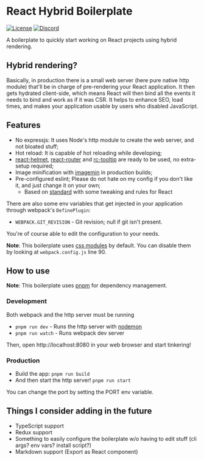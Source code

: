 # React Hybrid Boilerplate
[![License](https://img.shields.io/github/license/Bowser65/react-hybrid-boilerplate.svg?style=flat-square)](https://github.com/Bowser65/react-hybrid-boilerplate/blob/master/LICENSE)
[![Discord](https://img.shields.io/badge/chat-on%20Discord-7289DA.svg?style=flat-square)](https://discord.gg/DXKgqrP)

A boilerplate to quickly start working on React projects using hybrid rendering.

## Hybrid rendering?
Basically, in production there is a small web server (here pure native http module) that'll be in charge of
pre-rendering your React application. It then gets hydrated client-side, which means React will then bind all
the events it needs to bind and work as if it was CSR. It helps to enhance SEO, load times, and makes your
application usable by users who disabled JavaScript.

## Features
 - No expressjs: It uses Node's http module to create the web server, and not bloated stuff;
 - Hot reload: It is capable of hot reloading while developing;
 - [react-helmet](https://github.com/nfl/react-helmet), [react-router](https://github.com/ReactTraining/react-router)
and [rc-tooltip](https://github.com/react-component/tooltip) are ready to be used, no extra-setup required;
 - Image minification with [imagemin](https://github.com/imagemin/imagemin) in production builds;
 - Pre-configured eslint; Please do not hate on my config if you don't like it, and just change it on your own;
    - Based on [standard](https://github.com/standard/standard) with some tweaking and rules for React

There are also some env variables that get injected in your application through webpack's `DefinePlugin`:
 - `WEBPACK.GIT_REVISION` - Git revision; null if git isn't present.

You're of course able to edit the configuration to your needs.

**Note**: This boilerplate uses [css modules](https://github.com/css-modules/css-modules) by default. You can disable
them by looking at `webpack.config.js` line 90.

## How to use
**Note**: This boilerplate uses [pnpm](https://github.com/pnpm/pnpm) for dependency management.

### Development
Both webpack and the http server must be running
 - `pnpm run dev` - Runs the http server with [nodemon](https://github.com/remy/nodemon)
 - `pnpm run watch` - Runs webpack dev server

Then, open http://localhost:8080 in your web browser and start tinkering!

### Production
 - Build the app: `pnpm run build`
 - And then start the http server! `pnpm run start`

You can change the port by setting the PORT env variable.

## Things I consider adding in the future
 - TypeScript support
 - Redux support
 - Something to easily configure the boilerplate w/o having to edit stuff (cli args? env vars? install script?)
 - Markdown support (Export as React component)
